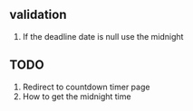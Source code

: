 ## validation

1. If the deadline date is null use the midnight

## TODO

1. Redirect to countdown timer page
2. How to get the midnight time
